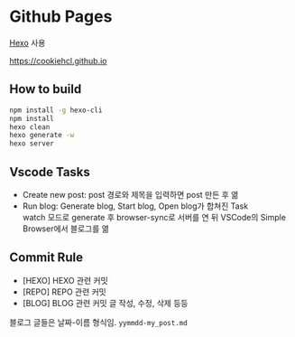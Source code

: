 # Github Pages

[Hexo](https://hexo.io/) 사용

<https://cookiehcl.github.io>

## How to build

``` bash
npm install -g hexo-cli
npm install
hexo clean
hexo generate -w
hexo server
```

## Vscode Tasks

- Create new post: post 경로와 제목을 입력하면 post 만든 후 엶
- Run blog: Generate blog, Start blog, Open blog가 합쳐진 Task  
    watch 모드로 generate 후 browser-sync로 서버를 연 뒤 VSCode의 Simple Browser에서 블로그를 엶

## Commit Rule

- [HEXO] HEXO 관련 커밋
- [REPO] REPO 관련 커밋
- [BLOG] BLOG 관련 커밋 글 작성, 수정, 삭제 등등

블로그 글들은 날짜-이름 형식임. `yymmdd-my_post.md`
